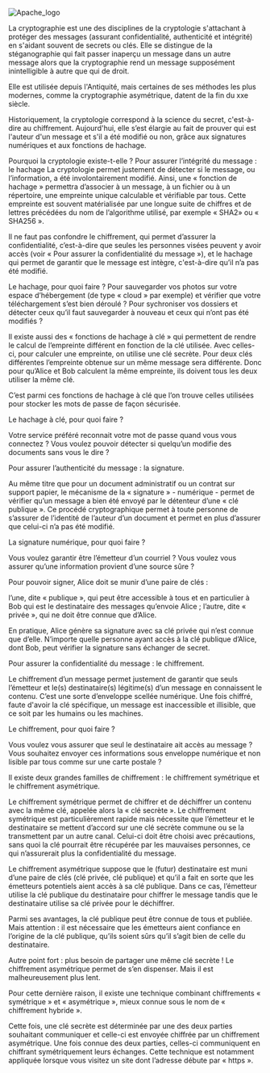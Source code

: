 ![Apache_logo](./images/Apache_logo.png)

La cryptographie est une des disciplines de la cryptologie s'attachant à protéger des messages (assurant confidentialité, authenticité et intégrité) en s'aidant souvent de secrets ou clés. Elle se distingue de la stéganographie qui fait passer inaperçu un message dans un autre message alors que la cryptographie rend un message supposément inintelligible à autre que qui de droit.

Elle est utilisée depuis l'Antiquité, mais certaines de ses méthodes les plus modernes, comme la cryptographie asymétrique, datent de la fin du xxe siècle.

Historiquement, la cryptologie correspond à la science du secret, c'est-à-dire au chiffrement. Aujourd'hui, elle s’est élargie au fait de prouver qui est l'auteur d'un message et s'il a été modifié ou non, grâce aux signatures numériques et aux fonctions de hachage.

Pourquoi la cryptologie existe-t-elle ?
Pour assurer l’intégrité du message : le hachage
La cryptologie permet justement de détecter si le message, ou l’information, a été involontairement modifié. Ainsi, une « fonction de hachage » permettra d’associer à un message, à un fichier ou à un répertoire, une empreinte unique calculable et vérifiable par tous. Cette empreinte est souvent matérialisée par une longue suite de chiffres et de lettres précédées du nom de l’algorithme utilisé, par exemple « SHA2» ou « SHA256 ».

Il ne faut pas confondre le chiffrement, qui permet d’assurer la confidentialité, c’est-à-dire que seules les personnes visées peuvent y avoir accès (voir « Pour assurer la confidentialité du message »), et le hachage qui permet de garantir que le message est intègre, c'est-à-dire qu’il n’a pas été modifié.

Le hachage, pour quoi faire ?
Pour sauvegarder vos photos sur votre espace d’hébergement (de type « cloud » par exemple) et  vérifier que votre téléchargement s’est bien déroulé ?
Pour sychroniser vos dossiers et détecter ceux qu’il faut sauvegarder à nouveau et ceux qui n’ont pas été modifiés ?

 

Il existe aussi des « fonctions de hachage à clé » qui permettent de rendre le calcul de l’empreinte différent en fonction de la clé utilisée. Avec celles-ci, pour calculer une empreinte, on utilise une clé secrète. Pour deux clés différentes l’empreinte obtenue sur un même message sera différente. Donc pour qu’Alice et Bob calculent la même empreinte, ils doivent tous les deux utiliser la même clé.

C’est parmi ces fonctions de hachage à clé que l’on trouve celles utilisées pour stocker les mots de passe de façon sécurisée.

Le hachage à clé, pour quoi faire ?

Votre service préféré reconnait votre mot de passe quand vous vous connectez ?
Vous voulez pouvoir détecter si quelqu’un modifie des documents sans vous le dire ?

Pour assurer l’authenticité du message : la signature.

Au même titre que pour un document administratif ou un contrat sur support papier, le mécanisme de la « signature » - numérique - permet de vérifier qu’un message a bien été envoyé par le détenteur d’une « clé publique ». Ce procédé cryptographique permet à toute personne de s’assurer de l’identité de l’auteur d’un document et permet en plus d’assurer que celui-ci n’a pas été modifié.

La signature numérique, pour quoi faire ?

Vous voulez garantir être l’émetteur d’un courriel ?
Vous voulez vous assurer qu’une information provient d’une source sûre ?

Pour pouvoir signer, Alice doit se munir d’une paire de clés :

l’une, dite « publique », qui peut être accessible à tous et en particulier à Bob qui est le destinataire des messages qu’envoie Alice ; l’autre, dite « privée », qui ne doit être connue que d’Alice.

En pratique, Alice génère sa signature avec sa clé privée qui n’est connue que d’elle. N’importe quelle personne ayant accès à la clé publique d’Alice, dont Bob, peut vérifier la signature sans échanger de secret.

Pour assurer la confidentialité du message : le chiffrement.

Le chiffrement d’un message permet justement de garantir que seuls l’émetteur et le(s) destinataire(s) légitime(s) d’un message en connaissent le contenu. C’est une sorte d’enveloppe scellée numérique. Une fois chiffré, faute d'avoir la clé spécifique, un message est inaccessible et illisible, que ce soit par les humains ou les machines.

Le chiffrement, pour quoi faire ?

Vous voulez vous assurer que seul le destinataire ait accès au message ?
Vous souhaitez envoyer ces informations sous enveloppe numérique et non lisible par tous comme sur une carte postale ?

Il existe deux grandes familles de chiffrement : le chiffrement symétrique et le chiffrement asymétrique.

Le chiffrement symétrique permet de chiffrer et de déchiffrer un contenu avec la même clé, appelée alors la « clé secrète ». Le chiffrement symétrique est particulièrement rapide mais nécessite que l’émetteur et le destinataire se mettent d’accord sur une clé secrète commune ou se la transmettent par un autre canal. Celui-ci doit être choisi avec précautions, sans quoi la clé pourrait être récupérée par les mauvaises personnes, ce qui n’assurerait plus la confidentialité du message. 

Le chiffrement asymétrique suppose que le (futur) destinataire est muni d’une paire de clés (clé privée, clé publique) et qu’il a fait en sorte que les émetteurs potentiels aient accès à sa clé publique. Dans ce cas, l’émetteur utilise la clé publique du destinataire pour chiffrer le message tandis que le destinataire utilise sa clé privée pour le déchiffrer.

Parmi ses avantages, la clé publique peut être connue de tous et publiée. Mais attention : il est nécessaire que les émetteurs aient confiance en l’origine de la clé publique, qu’ils soient sûrs qu’il s’agit bien de celle du destinataire.

Autre point fort : plus besoin de partager une même clé secrète ! Le chiffrement asymétrique permet de s’en dispenser. Mais il est malheureusement plus lent.

Pour cette dernière raison, il existe une technique combinant chiffrements « symétrique » et « asymétrique », mieux connue sous le nom de « chiffrement hybride ».

Cette fois, une clé secrète est déterminée par une des deux parties souhaitant communiquer et celle-ci est envoyée chiffrée par un chiffrement asymétrique. Une fois connue des deux parties, celles-ci communiquent en chiffrant symétriquement leurs échanges. Cette technique est notamment appliquée lorsque vous visitez un site dont l’adresse débute par « https ».

